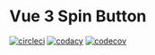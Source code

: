 # Vue 3 Spin Button
[![circleci](https://circleci.com/gh/open-saurus/vue3-spinbutton.svg?style=svg)](https://app.circleci.com/pipelines/github/open-saurus/vue3-spinbutton)
[![codacy](https://app.codacy.com/project/badge/Grade/a49fa55494504c1ca7cc933f0826f065)](https://www.codacy.com/gh/open-saurus/vue3-spinbutton/dashboard?utm_source=github.com&amp;utm_medium=referral&amp;utm_content=open-saurus/vue3-spinbutton&amp;utm_campaign=Badge_Grade)
[![codecov](https://codecov.io/gh/open-saurus/vue3-spinbutton/branch/main/graph/badge.svg?token=EEEAK33I9E)](https://codecov.io/gh/open-saurus/vue3-spinbutton)
